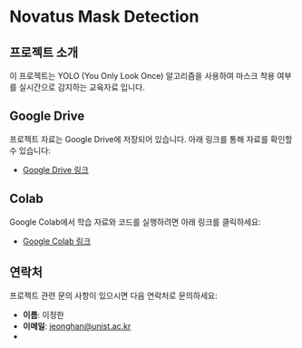# Novatus Mask Detection

## 프로젝트 소개

이 프로젝트는 YOLO (You Only Look Once) 알고리즘을 사용하여 마스크 착용 여부를 실시간으로 감지하는 교육자료 입니다.

## Google Drive

프로젝트 자료는 Google Drive에 저장되어 있습니다. 아래 링크를 통해 자료를 확인할 수 있습니다:
- [Google Drive 링크](https://drive.google.com/drive/folders/1oKypFm5kDiDRE1SqNcBAQ8Pg-yDHdlnA)

## Colab
Google Colab에서 학습 자료와 코드를 실행하려면 아래 링크를 클릭하세요:
- [Google Colab 링크](https://colab.research.google.com/drive/your-google-drive-id)

## 연락처
프로젝트 관련 문의 사항이 있으시면 다음 연락처로 문의하세요:
- **이름**: 이정한
- **이메일**: jeonghan@unist.ac.kr
- 
